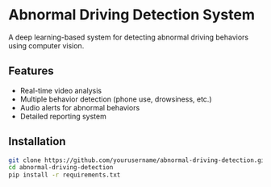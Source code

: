 # Abnormal Driving Detection System

A deep learning-based system for detecting abnormal driving behaviors using computer vision.

## Features
- Real-time video analysis
- Multiple behavior detection (phone use, drowsiness, etc.)
- Audio alerts for abnormal behaviors
- Detailed reporting system

## Installation
```bash
git clone https://github.com/yourusername/abnormal-driving-detection.git
cd abnormal-driving-detection
pip install -r requirements.txt